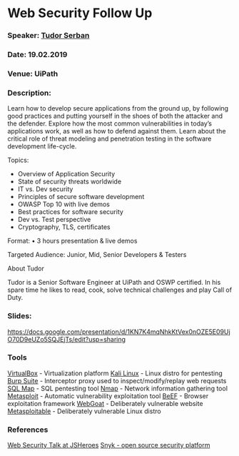 # Web Security Follow Up

### Speaker: [Tudor Serban](https://www.linkedin.com/in/tudor-serban-47459748/)
### Date: 19.02.2019
### Venue: UiPath
### Description:

Learn how to develop secure applications from the ground up, by following good practices and putting yourself in the shoes of both the attacker and the defender.
Explore how the most common vulnerabilities in today’s applications work, as well as how to defend against them. Learn about the critical role of threat modeling and penetration testing in the software development life-cycle.

Topics:
* Overview of Application Security
* State of security threats worldwide
* IT vs. Dev security
* Principles of secure software development
* OWASP Top 10 with live demos
* Best practices for software security
* Dev vs. Test perspective
* Cryptography, TLS, certificates

Format:
• 3 hours presentation & live demos

Targeted Audience:
Junior, Mid, Senior Developers & Testers

About Tudor

Tudor is a Senior Software Engineer at UiPath and OSWP certified. In his spare time he likes to read, cook, solve technical challenges and play Call of Duty.

### Slides: 

https://docs.google.com/presentation/d/1KN7K4mqNhkKtVex0nOZE5E09UjO70D9eUZo5SQJEjTs/edit?usp=sharing

### Tools

[VirtualBox](https://www.virtualbox.org/) - Virtualization platform
[Kali Linux](https://www.kali.org/) - Linux distro for pentesting
[Burp Suite](https://portswigger.net/burp) - Interceptor proxy used to inspect/modify/replay web requests
[SQL Map](http://sqlmap.org/) - SQL pentesting tool
[Nmap](https://nmap.org/) - Network information gathering tool
[Metasploit](https://www.metasploit.com/) - Automatic vulnerability exploitation tool
[BeEF](https://beefproject.com/) - Browser exploitation framework
[WebGoat](https://github.com/WebGoat/WebGoat) - Deliberately vulnerable website
[Metasploitable](https://metasploit.help.rapid7.com/docs/metasploitable-2) - Deliberately vulnerable Linux distro

### References

[Web Security Talk at JSHeroes](https://www.youtube.com/watch?v=sHKyMwIK9F0&index=22&list=UUeJEpnvZhG-VwGpzrzYLidQ)
[ Snyk - open source security platform ](https://snyk.io/)
